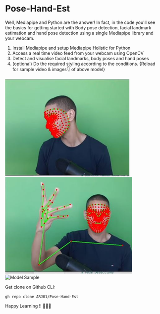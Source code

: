 # Pose-Hand-Est
Well, Mediapipe and Python are the answer! In fact, in the code you'll see the basics for getting started with Body pose detection, facial landmark estimation and hand pose detection using a single Mediapipe library and your webcam.
1. Install Mediapipe and setup Mediapipe Holistic for Python
2. Access a real time video feed from your webcam using OpenCV
3. Detect and visualise facial landmarks, body poses and hand poses
4. (optional) Do the required styling according to the conditions.
{Reload for sample video & images👇 of above model}
 
 
 
 
![Model Images](https://github.com/ARJ01/Pose-Hand-Est/blob/main/Captureest.JPG)
![Model Images](https://github.com/ARJ01/Pose-Hand-Est/blob/main/Capturewst.JPG)
![Model Sample](https://github.com/ARJ01/Pose-Hand-Est/blob/main/jump.gif)


Get clone on Github CLI:
```
gh repo clone ARJ01/Pose-Hand-Est
```

Happy Learning !! 🤖🤜🤛
